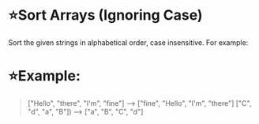 # :star:Sort Arrays (Ignoring Case)

Sort the given strings in alphabetical order, case insensitive. For example:

# :star:Example:


> ["Hello", "there", "I'm", "fine"]  -->  ["fine", "Hello", "I'm", "there"]
> ["C", "d", "a", "B"])              -->  ["a", "B", "C", "d"]